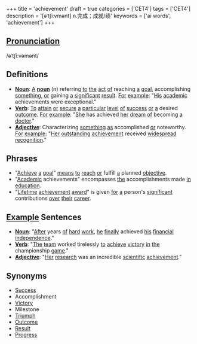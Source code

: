 +++
title = 'achievement'
draft = true
categories = ['CET4']
tags = ['CET4']
description = '[əˈt∫iːvmənt] n.完成；成就/绩'
keywords = ['ai words', 'achievement']
+++

## [Pronunciation](/post/pronunciation/)
/əˈtʃiːvəmənt/

## Definitions
- **[Noun](/post/noun/)**: [A](/post/a/) **[noun](/post/noun/)** (n) referring [to](/post/to/) [the](/post/the/) [act](/post/act/) [of](/post/of/) reaching [a](/post/a/) [goal](/post/goal/), accomplishing [something](/post/something/), [or](/post/or/) gaining [a](/post/a/) [significant](/post/significant/) [result](/post/result/). [For](/post/for/) [example](/post/example/): "[His](/post/his/) [academic](/post/academic/) achievements were exceptional."
- **[Verb](/post/verb/)**: [To](/post/to/) [attain](/post/attain/) [or](/post/or/) [secure](/post/secure/) [a](/post/a/) [particular](/post/particular/) [level](/post/level/) [of](/post/of/) [success](/post/success/) [or](/post/or/) [a](/post/a/) desired [outcome](/post/outcome/). [For](/post/for/) [example](/post/example/): "[She](/post/she/) has achieved [her](/post/her/) [dream](/post/dream/) [of](/post/of/) becoming [a](/post/a/) [doctor](/post/doctor/)."
- **[Adjective](/post/adjective/)**: Characterizing [something](/post/something/) [as](/post/as/) accomplished [or](/post/or/) noteworthy. [For](/post/for/) [example](/post/example/): "[Her](/post/her/) [outstanding](/post/outstanding/) [achievement](/post/achievement/) received [widespread](/post/widespread/) [recognition](/post/recognition/)."

## Phrases
- "[Achieve](/post/achieve/) [a](/post/a/) [goal](/post/goal/)" [means](/post/means/) [to](/post/to/) [reach](/post/reach/) [or](/post/or/) fulfill [a](/post/a/) planned [objective](/post/objective/).
- "[Academic](/post/academic/) achievements" encompasses [the](/post/the/) accomplishments made [in](/post/in/) [education](/post/education/).
- "[Lifetime](/post/lifetime/) [achievement](/post/achievement/) [award](/post/award/)" is given [for](/post/for/) [a](/post/a/) person's [significant](/post/significant/) contributions [over](/post/over/) [their](/post/their/) [career](/post/career/).

## [Example](/post/example/) Sentences
- **[Noun](/post/noun/)**: "[After](/post/after/) years [of](/post/of/) [hard](/post/hard/) [work](/post/work/), [he](/post/he/) [finally](/post/finally/) achieved [his](/post/his/) [financial](/post/financial/) [independence](/post/independence/)."
- **[Verb](/post/verb/)**: "[The](/post/the/) [team](/post/team/) worked tirelessly [to](/post/to/) [achieve](/post/achieve/) [victory](/post/victory/) [in](/post/in/) [the](/post/the/) championship [game](/post/game/)."
- **[Adjective](/post/adjective/)**: "[Her](/post/her/) [research](/post/research/) was an incredible [scientific](/post/scientific/) [achievement](/post/achievement/)."

## Synonyms
- [Success](/post/success/)
- Accomplishment
- [Victory](/post/victory/)
- Milestone
- [Triumph](/post/triumph/)
- [Outcome](/post/outcome/)
- [Result](/post/result/)
- [Progress](/post/progress/)
